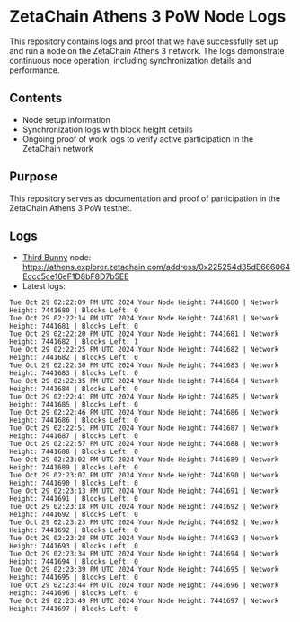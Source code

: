 # ZetaChain Athens 3 PoW Node Logs
This repository contains logs and proof that we have successfully set up and run a node on the ZetaChain Athens 3 network. The logs demonstrate continuous node operation, including synchronization details and performance.

## Contents
- Node setup information
- Synchronization logs with block height details
- Ongoing proof of work logs to verify active participation in the ZetaChain network

## Purpose
This repository serves as documentation and proof of participation in the ZetaChain Athens 3 PoW testnet.

## Logs

- [Third Bunny](https://thirdbunny.xyz/) node: https://athens.explorer.zetachain.com/address/0x225254d35dE666064Eccc5ce16eF1D8bF8D7b5EE
- Latest logs:
```
Tue Oct 29 02:22:09 PM UTC 2024 Your Node Height: 7441680 | Network Height: 7441680 | Blocks Left: 0
Tue Oct 29 02:22:14 PM UTC 2024 Your Node Height: 7441681 | Network Height: 7441681 | Blocks Left: 0
Tue Oct 29 02:22:20 PM UTC 2024 Your Node Height: 7441681 | Network Height: 7441682 | Blocks Left: 1
Tue Oct 29 02:22:25 PM UTC 2024 Your Node Height: 7441682 | Network Height: 7441682 | Blocks Left: 0
Tue Oct 29 02:22:30 PM UTC 2024 Your Node Height: 7441683 | Network Height: 7441683 | Blocks Left: 0
Tue Oct 29 02:22:35 PM UTC 2024 Your Node Height: 7441684 | Network Height: 7441684 | Blocks Left: 0
Tue Oct 29 02:22:41 PM UTC 2024 Your Node Height: 7441685 | Network Height: 7441685 | Blocks Left: 0
Tue Oct 29 02:22:46 PM UTC 2024 Your Node Height: 7441686 | Network Height: 7441686 | Blocks Left: 0
Tue Oct 29 02:22:51 PM UTC 2024 Your Node Height: 7441687 | Network Height: 7441687 | Blocks Left: 0
Tue Oct 29 02:22:57 PM UTC 2024 Your Node Height: 7441688 | Network Height: 7441688 | Blocks Left: 0
Tue Oct 29 02:23:02 PM UTC 2024 Your Node Height: 7441689 | Network Height: 7441689 | Blocks Left: 0
Tue Oct 29 02:23:07 PM UTC 2024 Your Node Height: 7441690 | Network Height: 7441690 | Blocks Left: 0
Tue Oct 29 02:23:13 PM UTC 2024 Your Node Height: 7441691 | Network Height: 7441691 | Blocks Left: 0
Tue Oct 29 02:23:18 PM UTC 2024 Your Node Height: 7441692 | Network Height: 7441692 | Blocks Left: 0
Tue Oct 29 02:23:23 PM UTC 2024 Your Node Height: 7441692 | Network Height: 7441692 | Blocks Left: 0
Tue Oct 29 02:23:28 PM UTC 2024 Your Node Height: 7441693 | Network Height: 7441693 | Blocks Left: 0
Tue Oct 29 02:23:34 PM UTC 2024 Your Node Height: 7441694 | Network Height: 7441694 | Blocks Left: 0
Tue Oct 29 02:23:39 PM UTC 2024 Your Node Height: 7441695 | Network Height: 7441695 | Blocks Left: 0
Tue Oct 29 02:23:44 PM UTC 2024 Your Node Height: 7441696 | Network Height: 7441696 | Blocks Left: 0
Tue Oct 29 02:23:49 PM UTC 2024 Your Node Height: 7441697 | Network Height: 7441697 | Blocks Left: 0
```
